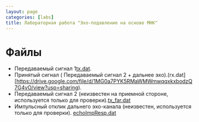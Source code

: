 ```yaml
---
layout: page
categories: [labs]
title: Лабораторная работа "Эхо-подавление на основе МНК"
---
```


# Файлы
* Передаваемый сигнал 1[tx.dat](https://drive.google.com/file/d/1WOkdS0W7uJlj30k0wu_fIAlJgt1OxQlS/view?usp=sharing).
* Принятый сигнал ( Передаваемый сигнал 2 + дальнее эхо).(rx.dat][https://drive.google.com/file/d/1MG0a7PYK5RMaWMWmwqqxkxbodzQ7G4vO/view?usp=sharing).
* Передаваемый сигнал 2 (неизвестен на приемной стороне, используется только для проверки).[tx_far.dat](https://drive.google.com/file/d/1V315T8GBp7QwSpBd84z7jk6UJeAsZIHg/view?usp=sharing)
* Импульсный отклик дальнего эхо-канала (неизвестен, используется только для проверки). [echoImpResp.dat](https://drive.google.com/file/d/1J5lpehfGfEfCV2Dm2MEIpRvJ6xJQrLp6/view?usp=sharing)

